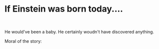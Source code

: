 <h1> If Einstein was born today....</h1>

<br>

He would've been a baby. He certainly woudn't have discovered anything.

Moral of the story:

<br>
